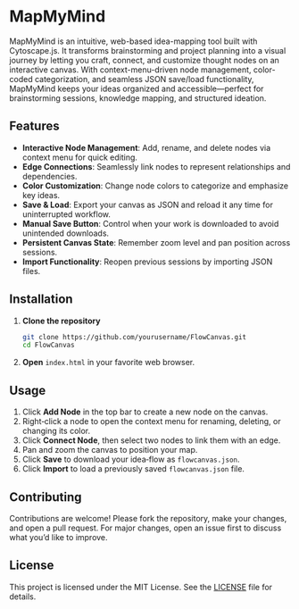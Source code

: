 # MapMyMind

MapMyMind is an intuitive, web-based idea-mapping tool built with Cytoscape.js. It transforms brainstorming and project planning into a visual journey by letting you craft, connect, and customize thought nodes on an interactive canvas. With context-menu-driven node management, color-coded categorization, and seamless JSON save/load functionality, MapMyMind keeps your ideas organized and accessible—perfect for brainstorming sessions, knowledge mapping, and structured ideation.

## Features

- **Interactive Node Management**: Add, rename, and delete nodes via context menu for quick editing.
- **Edge Connections**: Seamlessly link nodes to represent relationships and dependencies.
- **Color Customization**: Change node colors to categorize and emphasize key ideas.
- **Save & Load**: Export your canvas as JSON and reload it any time for uninterrupted workflow.
- **Manual Save Button**: Control when your work is downloaded to avoid unintended downloads.
- **Persistent Canvas State**: Remember zoom level and pan position across sessions.
- **Import Functionality**: Reopen previous sessions by importing JSON files.

## Installation

1. **Clone the repository**
   ```bash
   git clone https://github.com/yourusername/FlowCanvas.git
   cd FlowCanvas
   ```
2. **Open** `index.html` in your favorite web browser.

## Usage

1. Click **Add Node** in the top bar to create a new node on the canvas.
2. Right‑click a node to open the context menu for renaming, deleting, or changing its color.
3. Click **Connect Node**, then select two nodes to link them with an edge.
4. Pan and zoom the canvas to position your map.
5. Click **Save** to download your idea‑flow as `flowcanvas.json`.
6. Click **Import** to load a previously saved `flowcanvas.json` file.

## Contributing

Contributions are welcome! Please fork the repository, make your changes, and open a pull request. For major changes, open an issue first to discuss what you’d like to improve.

## License

This project is licensed under the MIT License. See the [LICENSE](LICENSE) file for details.

